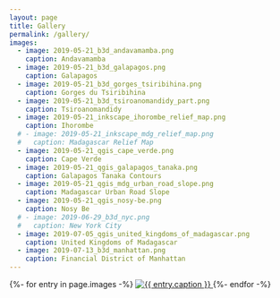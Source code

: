 ```yaml
---
layout: page
title: Gallery
permalink: /gallery/
images:
  - image: 2019-05-21_b3d_andavamamba.png
    caption: Andavamamba
  - image: 2019-05-21_b3d_galapagos.png
    caption: Galapagos
  - image: 2019-05-21_b3d_gorges_tsiribihina.png
    caption: Gorges du Tsiribihina
  - image: 2019-05-21_b3d_tsiroanomandidy_part.png
    caption: Tsiroanomandidy
  - image: 2019-05-21_inkscape_ihorombe_relief_map.png
    caption: Ihorombe
  # - image: 2019-05-21_inkscape_mdg_relief_map.png
  #   caption: Madagascar Relief Map
  - image: 2019-05-21_qgis_cape_verde.png
    caption: Cape Verde
  - image: 2019-05-21_qgis_galapagos_tanaka.png
    caption: Galapagos Tanaka Contours
  - image: 2019-05-21_qgis_mdg_urban_road_slope.png
    caption: Madagascar Urban Road Slope
  - image: 2019-05-21_qgis_nosy-be.png
    caption: Nosy Be
  # - image: 2019-06-29_b3d_nyc.png
  #   caption: New York City
  - image: 2019-07-05_qgis_united_kingdoms_of_madagascar.png
    caption: United Kingdoms of Madagascar
  - image: 2019-07-13_b3d_manhattan.png
    caption: Financial District of Manhattan
---
```

<div id="imggallery" class="justified-gallery">
{%- for entry in page.images -%}
  <a href="/Images/{{ entry.image }}">
    <img alt="{{ entry.caption }}" src="/Images/thumb/{{ entry.image }}">
  </a>
{%- endfor -%}
</div>